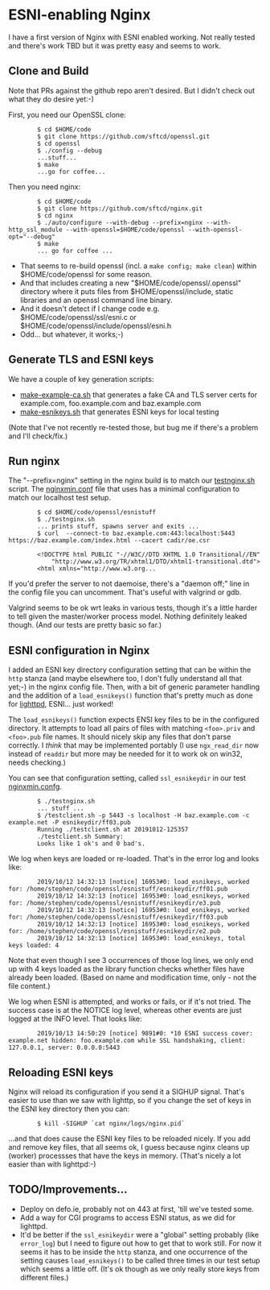 
# ESNI-enabling Nginx

I have a first version of Nginx with ESNI enabled working. Not really tested 
and there's work TBD but it was pretty easy and seems to work.

## Clone and Build 

Note that PRs against the github repo aren't desired. But I didn't check out
what they do desire yet:-)

First, you need our OpenSSL clone:

            $ cd $HOME/code
            $ git clone https://github.com/sftcd/openssl.git
            $ cd openssl
            $ ./config --debug
            ...stuff...
            $ make
            ...go for coffee...

Then you need nginx:

            $ cd $HOME/code
            $ git clone https://github.com/sftcd/nginx.git
            $ cd nginx
            $ ./auto/configure --with-debug --prefix=nginx --with-http_ssl_module --with-openssl=$HOME/code/openssl --with-openssl-opt="--debug"
            $ make
            ... go for coffee ...

- That seems to re-build openssl (incl. a ``make config; make clean``) within
  $HOME/code/openssl for some reason.
- And that includes creating a new "$HOME/code/openssl/.openssl" directory
  where it puts files from $HOME/openssl/include, static libraries and an
  openssl command line binary.
- And it doesn't detect if I change code e.g. $HOME/code/openssl/ssl/esni.c or
  $HOME/code/openssl/include/openssl/esni.h
- Odd... but whatever, it works;-) 

## Generate TLS and ESNI keys

We have a couple of key generation scripts:

- [make-example-ca.sh](make-example-ca.sh) that generates a fake CA and TLS 
  server certs for example.com, foo.example.com and baz.example.com
- [make-esnikeys.sh](make-esnikeys.sh) that generates ESNI keys for local
  testing

(Note that I've not recently re-tested those, but bug me if there's a problem
and I'll check/fix.)

## Run nginx

The "--prefix=nginx" setting in the nginx build is to match our [testnginx.sh](testnginx.sh)
script.  The [nginxmin.conf](nginxmin.conf) file that uses has a minimal configuration to 
match our localhost test setup.

            $ cd $HOME/code/openssl/esnistuff
            $ ./testnginx.sh
            ... prints stuff, spawns server and exits ...
            $ curl  --connect-to baz.example.com:443:localhost:5443 https://baz.example.com/index.html --cacert cadir/oe.csr 
            
            <!DOCTYPE html PUBLIC "-//W3C//DTD XHTML 1.0 Transitional//EN"
                "http://www.w3.org/TR/xhtml1/DTD/xhtml1-transitional.dtd">
            <html xmlns="http://www.w3.org...

If you'd prefer the server to not daemoise, there's a "daemon off;" line in
the config file you can uncomment. That's useful with valgrind or gdb.

Valgrind seems to be ok wrt leaks in various tests, though it's a little harder
to tell given the master/worker process model. Nothing definitely leaked
though. (And our tests are pretty basic so far.)

## ESNI configuration in Nginx

I added an ESNI key directory configuration setting that can be within the ``http``
stanza (and maybe elsewhere too, I don't fully understand all that yet;-) in the
nginx config file. Then,
with a bit of generic parameter handling and the addition of a ``load_esnikeys()`` 
function that's pretty much as done for [lighttpd](./lighttpd), ESNI... just worked!

The ``load_esnikeys()`` function expects ENSI key files to be in the configured
directory. It attempts to load all pairs of files with matching ``<foo>.priv`` and
``<foo>.pub`` file names. It should nicely skip any files that don't parse correctly.
I *think* that may be implemented portably (I use ``ngx_read_dir`` now instead
of ``readdir`` but more may be needed for it to work ok on win32, needs checking.)

You can see that configuration setting, called ``ssl_esnikeydir`` in our
test [nginxmin.confg](nginxmin.conf).

            $ ./testnginx.sh
            ... stuff ...
            $ /testclient.sh -p 5443 -s localhost -H baz.example.com -c example.net -P esnikeydir/ff03.pub
            Running ./testclient.sh at 20191012-125357
            ./testclient.sh Summary: 
            Looks like 1 ok's and 0 bad's.

We log when keys are loaded or re-loaded. That's in the error log and looks like:

            2019/10/12 14:32:13 [notice] 16953#0: load_esnikeys, worked for: /home/stephen/code/openssl/esnistuff/esnikeydir/ff01.pub
            2019/10/12 14:32:13 [notice] 16953#0: load_esnikeys, worked for: /home/stephen/code/openssl/esnistuff/esnikeydir/e3.pub
            2019/10/12 14:32:13 [notice] 16953#0: load_esnikeys, worked for: /home/stephen/code/openssl/esnistuff/esnikeydir/ff03.pub
            2019/10/12 14:32:13 [notice] 16953#0: load_esnikeys, worked for: /home/stephen/code/openssl/esnistuff/esnikeydir/e2.pub
            2019/10/12 14:32:13 [notice] 16953#0: load_esnikeys, total keys loaded: 4

Note that even though I see 3 occurrences of those log lines, we only end up
with 4 keys loaded as the library function checks whether files have already
been loaded. (Based on name and modification time, only - not the file content.)

We log when ESNI is attempted, and works or fails, or if it's not tried. The
success case is at the NOTICE log level, whereas other events are just logged
at the INFO level. That looks like:

            2019/10/13 14:50:29 [notice] 9891#0: *10 ESNI success cover: example.net hidden: foo.example.com while SSL handshaking, client: 127.0.0.1, server: 0.0.0.0:5443

## Reloading ESNI keys

Nginx will reload its configuration if you send it a SIGHUP signal. That's easier
to use than we saw with lighttp, so if you change the set of keys in the ESNI key
directory then you can:

            $ kill -SIGHUP `cat nginx/logs/nginx.pid`

...and that does cause the ESNI key files to be reloaded nicely. If you add and
remove key files, that all seems ok, I guess because nginx cleans up (worker)
processses that have the keys in memory. (That's nicely a lot easier than with 
lighttpd:-) 

## TODO/Improvements...

- Deploy on defo.ie, probably not on 443 at first, 'till we've tested some.
- Add a way for CGI programs to access ESNI status, as we did for lighttpd.
- It'd be better if the ``ssl_esnikeydir`` were a "global" setting probably (like
  ``error_log``) but I need to figure out how to get that to work still. For
  now it seems it has to be inside the ``http`` stanza, and one occurrence of 
  the setting causes ``load_esnikeys()`` to be called three times in our test
  setup which seems a little off. (It's ok though as we only really store keys
  from different files.)



